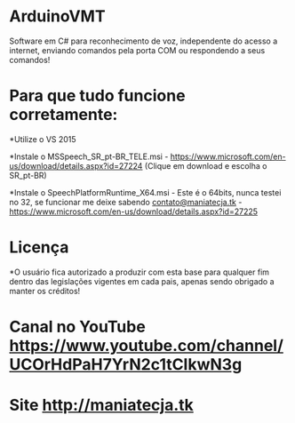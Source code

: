 # ArduinoVMT
Software em C# para reconhecimento de voz, independente do acesso a internet, enviando comandos pela porta COM ou respondendo a seus comandos!
# Para que tudo funcione corretamente:
  *Utilize o VS 2015
  
  *Instale o MSSpeech_SR_pt-BR_TELE.msi - https://www.microsoft.com/en-us/download/details.aspx?id=27224 (Clique em download e escolha o SR_pt-BR)
  
  *Instale o SpeechPlatformRuntime_X64.msi - Este é o 64bits, nunca testei no 32, se funcionar me deixe sabendo contato@maniatecja.tk -  https://www.microsoft.com/en-us/download/details.aspx?id=27225
 # Licença
  *O usuário fica autorizado a produzir com esta base para qualquer fim dentro das legislações vigentes em cada pais, apenas sendo obrigado a manter os créditos!
  
 # Canal no YouTube https://www.youtube.com/channel/UCOrHdPaH7YrN2c1tCIkwN3g
 # Site http://maniatecja.tk
